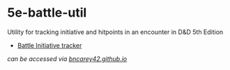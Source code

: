 # 5e-battle-util
Utility for tracking initiative and hitpoints in an encounter in D&amp;D 5th Edition

* [Battle Initiative tracker](./battletracker.html)

*can be accessed via [bncarey42.github.io](https://bncarey42.github.io)*
